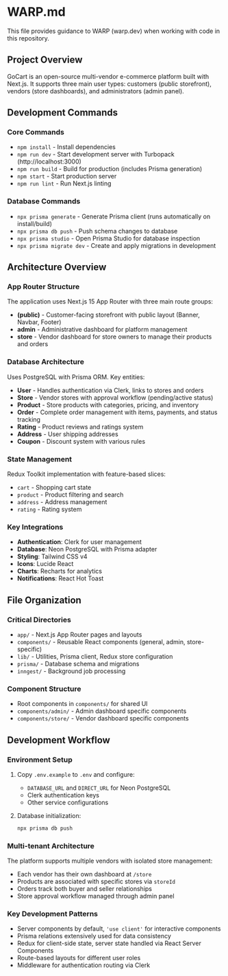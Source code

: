 # WARP.md

This file provides guidance to WARP (warp.dev) when working with code in this repository.

## Project Overview

GoCart is an open-source multi-vendor e-commerce platform built with Next.js. It supports three main user types: customers (public storefront), vendors (store dashboards), and administrators (admin panel).

## Development Commands

### Core Commands
- `npm install` - Install dependencies
- `npm run dev` - Start development server with Turbopack (http://localhost:3000)
- `npm run build` - Build for production (includes Prisma generation)
- `npm start` - Start production server
- `npm run lint` - Run Next.js linting

### Database Commands
- `npx prisma generate` - Generate Prisma client (runs automatically on install/build)
- `npx prisma db push` - Push schema changes to database
- `npx prisma studio` - Open Prisma Studio for database inspection
- `npx prisma migrate dev` - Create and apply migrations in development

## Architecture Overview

### App Router Structure
The application uses Next.js 15 App Router with three main route groups:

- **(public)** - Customer-facing storefront with public layout (Banner, Navbar, Footer)
- **admin** - Administrative dashboard for platform management
- **store** - Vendor dashboard for store owners to manage their products and orders

### Database Architecture
Uses PostgreSQL with Prisma ORM. Key entities:
- **User** - Handles authentication via Clerk, links to stores and orders
- **Store** - Vendor stores with approval workflow (pending/active status)
- **Product** - Store products with categories, pricing, and inventory
- **Order** - Complete order management with items, payments, and status tracking
- **Rating** - Product reviews and ratings system
- **Address** - User shipping addresses
- **Coupon** - Discount system with various rules

### State Management
Redux Toolkit implementation with feature-based slices:
- `cart` - Shopping cart state
- `product` - Product filtering and search
- `address` - Address management
- `rating` - Rating system

### Key Integrations
- **Authentication**: Clerk for user management
- **Database**: Neon PostgreSQL with Prisma adapter
- **Styling**: Tailwind CSS v4
- **Icons**: Lucide React
- **Charts**: Recharts for analytics
- **Notifications**: React Hot Toast

## File Organization

### Critical Directories
- `app/` - Next.js App Router pages and layouts
- `components/` - Reusable React components (general, admin, store-specific)
- `lib/` - Utilities, Prisma client, Redux store configuration
- `prisma/` - Database schema and migrations
- `inngest/` - Background job processing

### Component Structure
- Root components in `components/` for shared UI
- `components/admin/` - Admin dashboard specific components
- `components/store/` - Vendor dashboard specific components

## Development Workflow

### Environment Setup
1. Copy `.env.example` to `.env` and configure:
   - `DATABASE_URL` and `DIRECT_URL` for Neon PostgreSQL
   - Clerk authentication keys
   - Other service configurations

2. Database initialization:
   ```bash
   npx prisma db push
   ```

### Multi-tenant Architecture
The platform supports multiple vendors with isolated store management:
- Each vendor has their own dashboard at `/store`
- Products are associated with specific stores via `storeId`
- Orders track both buyer and seller relationships
- Store approval workflow managed through admin panel

### Key Development Patterns
- Server components by default, `'use client'` for interactive components
- Prisma relations extensively used for data consistency
- Redux for client-side state, server state handled via React Server Components
- Route-based layouts for different user roles
- Middleware for authentication routing via Clerk